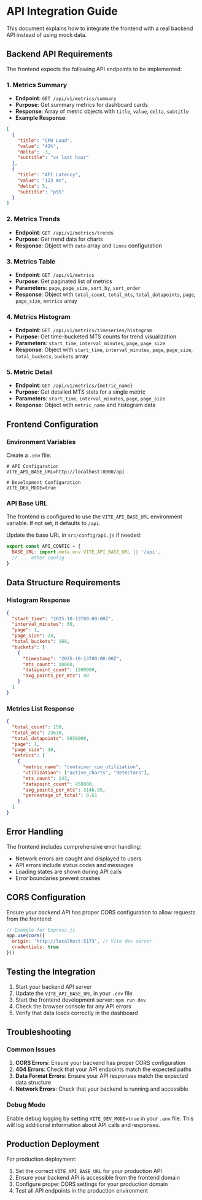 # API Integration Guide

This document explains how to integrate the frontend with a real backend API instead of using mock data.

## Backend API Requirements

The frontend expects the following API endpoints to be implemented:

### 1. Metrics Summary
- **Endpoint**: `GET /api/v1/metrics/summary`
- **Purpose**: Get summary metrics for dashboard cards
- **Response**: Array of metric objects with `title`, `value`, `delta`, `subtitle`
- **Example Response**:
```json
[
  {
    "title": "CPU Load",
    "value": "42%",
    "delta": -3,
    "subtitle": "vs last hour"
  },
  {
    "title": "API Latency", 
    "value": "123 ms",
    "delta": 5,
    "subtitle": "p95"
  }
]
```

### 2. Metrics Trends
- **Endpoint**: `GET /api/v1/metrics/trends`
- **Purpose**: Get trend data for charts
- **Response**: Object with `data` array and `lines` configuration

### 3. Metrics Table
- **Endpoint**: `GET /api/v1/metrics`
- **Purpose**: Get paginated list of metrics
- **Parameters**: `page`, `page_size`, `sort_by`, `sort_order`
- **Response**: Object with `total_count`, `total_mts`, `total_datapoints`, `page`, `page_size`, `metrics` array

### 4. Metrics Histogram
- **Endpoint**: `GET /api/v1/metrics/timeseries/histogram`
- **Purpose**: Get time-bucketed MTS counts for trend visualization
- **Parameters**: `start_time`, `interval_minutes`, `page`, `page_size`
- **Response**: Object with `start_time`, `interval_minutes`, `page`, `page_size`, `total_buckets`, `buckets` array

### 5. Metric Detail
- **Endpoint**: `GET /api/v1/metrics/{metric_name}`
- **Purpose**: Get detailed MTS stats for a single metric
- **Parameters**: `start_time`, `interval_minutes`, `page`, `page_size`
- **Response**: Object with `metric_name` and histogram data

## Frontend Configuration

### Environment Variables

Create a `.env` file:

```env
# API Configuration
VITE_API_BASE_URL=http://localhost:8000/api

# Development Configuration
VITE_DEV_MODE=true
```

### API Base URL

The frontend is configured to use the `VITE_API_BASE_URL` environment variable. If not set, it defaults to `/api`.

Update the base URL in `src/config/api.js` if needed:

```javascript
export const API_CONFIG = {
  BASE_URL: import.meta.env.VITE_API_BASE_URL || '/api',
  // ... other config
}
```

## Data Structure Requirements

### Histogram Response
```json
{
  "start_time": "2025-10-13T00:00:00Z",
  "interval_minutes": 60,
  "page": 1,
  "page_size": 24,
  "total_buckets": 168,
  "buckets": [
    {
      "timestamp": "2025-10-13T00:00:00Z",
      "mts_count": 30000,
      "datapoint_count": 1200000,
      "avg_points_per_mts": 40
    }
  ]
}
```

### Metrics List Response
```json
{
  "total_count": 150,
  "total_mts": 23610,
  "total_datapoints": 9850000,
  "page": 1,
  "page_size": 10,
  "metrics": [
    {
      "metric_name": "container_cpu_utilization",
      "utilization": ["active_charts", "detectors"],
      "mts_count": 143,
      "datapoint_count": 450000,
      "avg_points_per_mts": 3146.85,
      "percentage_of_total": 0.61
    }
  ]
}
```

## Error Handling

The frontend includes comprehensive error handling:

- Network errors are caught and displayed to users
- API errors include status codes and messages
- Loading states are shown during API calls
- Error boundaries prevent crashes

## CORS Configuration

Ensure your backend API has proper CORS configuration to allow requests from the frontend:

```javascript
// Example for Express.js
app.use(cors({
  origin: 'http://localhost:5173', // Vite dev server
  credentials: true
}))
```

## Testing the Integration

1. Start your backend API server
2. Update the `VITE_API_BASE_URL` in your `.env` file
3. Start the frontend development server: `npm run dev`
4. Check the browser console for any API errors
5. Verify that data loads correctly in the dashboard

## Troubleshooting

### Common Issues

1. **CORS Errors**: Ensure your backend has proper CORS configuration
2. **404 Errors**: Check that your API endpoints match the expected paths
3. **Data Format Errors**: Ensure your API responses match the expected data structure
4. **Network Errors**: Check that your backend is running and accessible

### Debug Mode

Enable debug logging by setting `VITE_DEV_MODE=true` in your `.env` file. This will log additional information about API calls and responses.

## Production Deployment

For production deployment:

1. Set the correct `VITE_API_BASE_URL` for your production API
2. Ensure your backend API is accessible from the frontend domain
3. Configure proper CORS settings for your production domain
4. Test all API endpoints in the production environment
